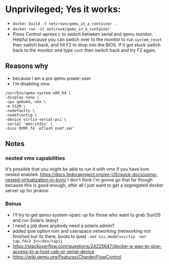 # Unprivileged; Yes it works:
- `docker build -t netcrave/qemu_in_a_container .`
- `docker run -it netcrave/qemu_in_a_container`
- Press Control-a<release>press c to switch between serial and qemu monitor. Helpful because you can switch over to the monitor to run `system_reset` then switch back, and hit F2 to drop into the BIOS. If it got stuck switch back to the monitor and type `cont` then switch back and try F2 again.
## Reasons why 
- because I am a pro qemu power-user
- I'm disabling vmx: 
```
/usr/bin/qemu-system-x86_64 \
-display none \
-cpu qemu64,-vmx \
-m 512M \
-nodefaults \
-nodefconfig \
-device virtio-serial-pci \
-serial 'mon:stdio' \
-bios OVMF.fd -pflash ovmf.var`
```
## Notes

### nested vmx capabilities
It's possible that you might be able to run it with vmx if you have kvm nested enabled: https://docs.fedoraproject.org/en-US/quick-docs/using-nested-virtualization-in-kvm/
I don't think I'm gonna go that far though because this is good enough, after all I just want to get a segregated docker server up for 
jenkins. 


### Bonus 

- I'll try to get qemu-system-sparc up for those who want to grab SunOS and run Solaris (easy)
- I need a job does anybody need a solaris admin? 
- added ipxe option rom and userspace networking (networking not finished but its there, boots to ipxe) `-net nic,model=virtio -net 
tap,fd=3 3<>/dev/tap11`
- https://stackoverflow.com/questions/24225647/docker-a-way-to-give-access-to-a-host-usb-or-serial-device
- https://wiki.qemu.org/Features/ChardevFlowControl

